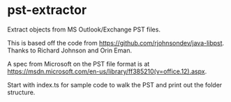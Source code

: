 # pst-extractor
Extract objects from MS Outlook/Exchange PST files.

This is based off the code from https://github.com/rjohnsondev/java-libpst.  Thanks to Richard Johnson and Orin Eman.

A spec from Microsoft on the PST file format is at https://msdn.microsoft.com/en-us/library/ff385210(v=office.12).aspx. 

Start with index.ts for sample code to walk the PST and print out the folder structure.